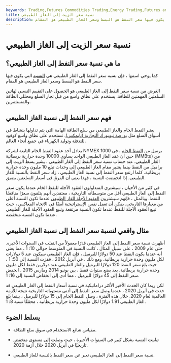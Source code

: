 ```yaml
---
keywords: Trading,Futures Commodities Trading,Energy Trading,Futures and Commodities Trading
title: نسبة سعر الزيت إلى الغاز الطبيعي
description: نسبة سعر النفط إلى الغاز الطبيعي هي النسبة التي يكون فيها سعر النفط هو البسط وسعر الغاز الطبيعي هو المقام.
---
```


# نسبة سعر الزيت إلى الغاز الطبيعي
## ما هي نسبة سعر النفط إلى الغاز الطبيعي؟

كما يوحي اسمها ، فإن نسبة سعر النفط إلى الغاز الطبيعي هي [النسبة](/ratioanalysis) التي يكون فيها سعر النفط هو البسط وسعر الغاز الطبيعي هو المقام.

الغرض من نسبة سعر النفط إلى الغاز الطبيعي هو الحصول على التقييم النسبي لهاتين السلعتين المهمتين للطاقة. يستخدم على نطاق واسع من قبل تجار السلع ومحللي الطاقة والمستثمرين.

## فهم سعر النفط إلى نسبة الغاز الطبيعي

يعتبر النفط الخام والغاز الطبيعي من سلع الطاقة الهامة التي يتم تداولها بنشاط في أسواق السلع مثل [بورصة نيويورك التجارية (نايمكس)](/nymex). تستخدم على نطاق واسع كوقود للتدفئة وتوليد الكهرباء في جميع أنحاء العالم.

يعادل أحد عقود النفط الخام التابعة لشركة NYMEX 1000 برميل من [النفط الخام](/crude-oil) ، في حين أن عقد الغاز الطبيعي الواحد يساوي 10000 وحدة حرارية بريطانية (MMBtu) من الغاز الطبيعي. عند حساب نسبة سعر النفط إلى الغاز الطبيعي ، يشير بسط الزيت إلى براميل من النفط بينما يشير مقام الغاز الطبيعي إلى وحدات تبلغ 10 مليون وحدة حرارية بريطانية. كلما ارتفع سعر النفط إلى نسبة الغاز الطبيعي ، زاد سعر النفط بالنسبة للغاز الطبيعي. إذا انخفضت النسبة ، فهذا يعني أن الفرق في أسعار السلعتين يضيق.

في كثير من الأحيان ، سيشتري المتداولون العقود الآجلة للنفط الخام عندما يكون سعر النفط إلى الغاز الطبيعي أقل من متوسطاته التاريخية ، معتقدين أنهم يتلقون سعرًا منافسًا للنفط. وبالمثل ، فإنهم سيشترون [العقود الآجلة للغاز الطبيعي](/futures) عندما تكون النسبة أعلى من معيارها التاريخي. يمكن أن تعمل نفس الإستراتيجية أيضًا في الاتجاه المعاكس ، حيث تبيع العقود الآجلة للنفط عندما تكون النسبة مرتفعة وتبيع العقود الآجلة للغاز الطبيعي عندما تكون النسبة منخفضة.

## مثال واقعي لنسبة سعر النفط إلى نسبة الغاز الطبيعي

أظهرت نسبة سعر النفط إلى الغاز الطبيعي قدرًا معقولاً من التقلب في السنوات الأخيرة. حتى عام 2009 ، على سبيل المثال ، كانت النسبة في المتوسط حوالي 10: 1 ، مما يعني أنه عندما يكون النفط عند 50 دولارًا للبرميل ، فإن الغاز الطبيعي سيكون عند 5 دولارات لكل مليون وحدة حرارية بريطانية. ومع ذلك ، في أبريل 2012 ، قفزت النسبة إلى 50: 1 ، حيث بلغ سعر النفط 120 دولارًا للبرميل والغاز الطبيعي عند دولارين فقط لكل مليون وحدة حرارية بريطانية. بعد بضع سنوات فقط ، بين يونيو 2014 ومارس 2015 ، انخفض سعر النفط إلى 45 دولارًا للبرميل ، مما أدى إلى انخفاض النسبة إلى 16: 1.

لكن ربما كان الحدث الأخير الأكثر دراماتيكية في نسبة أسعار النفط إلى الغاز الطبيعي قد حدث في أبريل 2020 ، عندما وصل سعر النفط إلى أدنى مستوياته التاريخية نتيجة للأزمة العالمية لعام 2020. خلال هذه الفترة ، وصل النفط الخام إلى 15 دولارًا للبرميل ، بينما بلغ الغاز الطبيعي 1.91 دولارًا لكل مليون وحدة حرارية بريطانية ، محققًا نسبة 8: 1.

## يسلط الضوء

- مقياس شائع الاستخدام في سوق سلع الطاقة.

- تباينت النسبة بشكل كبير في السنوات الأخيرة ، حيث وصلت إلى مستوى منخفض تاريخيًا في أبريل 2020 خلال أزمة 2020.

- نسبة سعر النفط إلى الغاز الطبيعي تعبر عن سعر النفط بالنسبة للغاز الطبيعي.


